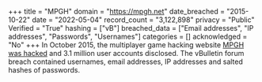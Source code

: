 +++
title = "MPGH"
domain = "https://mpgh.net"
date_breached = "2015-10-22"
date = "2022-05-04"
record_count = "3,122,898"
privacy = "Public"
Verified = "True"
hashing = ["vB"]
breached_data = ["Email addresses", "IP addresses", "Passwords", "Usernames"]
categories = []
acknowledged = "No"
+++
In October 2015, the multiplayer game hacking website <a href="http://www.mpgh.net">MPGH was hacked</a> and 3.1 million user accounts disclosed. The vBulletin forum breach contained usernames, email addresses, IP addresses and salted hashes of passwords.
